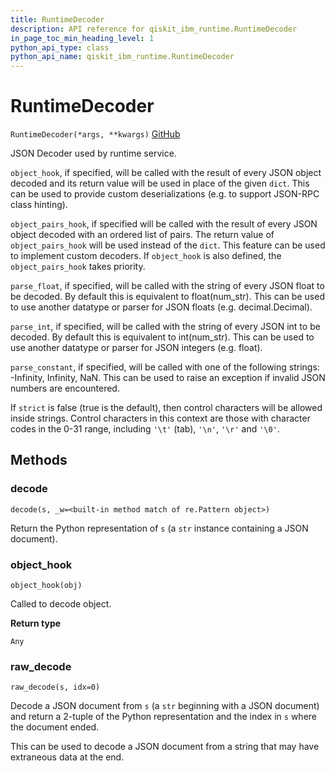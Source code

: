 ```yaml
---
title: RuntimeDecoder
description: API reference for qiskit_ibm_runtime.RuntimeDecoder
in_page_toc_min_heading_level: 1
python_api_type: class
python_api_name: qiskit_ibm_runtime.RuntimeDecoder
---
```


# RuntimeDecoder

<span id="qiskit_ibm_runtime.RuntimeDecoder" />

`RuntimeDecoder(*args, **kwargs)` [GitHub](https://github.com/qiskit/qiskit-ibm-runtime/tree/stable/0.17/qiskit_ibm_runtime/utils/json.py "view source code")

JSON Decoder used by runtime service.

`object_hook`, if specified, will be called with the result of every JSON object decoded and its return value will be used in place of the given `dict`. This can be used to provide custom deserializations (e.g. to support JSON-RPC class hinting).

`object_pairs_hook`, if specified will be called with the result of every JSON object decoded with an ordered list of pairs. The return value of `object_pairs_hook` will be used instead of the `dict`. This feature can be used to implement custom decoders. If `object_hook` is also defined, the `object_pairs_hook` takes priority.

`parse_float`, if specified, will be called with the string of every JSON float to be decoded. By default this is equivalent to float(num\_str). This can be used to use another datatype or parser for JSON floats (e.g. decimal.Decimal).

`parse_int`, if specified, will be called with the string of every JSON int to be decoded. By default this is equivalent to int(num\_str). This can be used to use another datatype or parser for JSON integers (e.g. float).

`parse_constant`, if specified, will be called with one of the following strings: -Infinity, Infinity, NaN. This can be used to raise an exception if invalid JSON numbers are encountered.

If `strict` is false (true is the default), then control characters will be allowed inside strings. Control characters in this context are those with character codes in the 0-31 range, including `'\t'` (tab), `'\n'`, `'\r'` and `'\0'`.

## Methods

### decode

<span id="qiskit_ibm_runtime.RuntimeDecoder.decode" />

`decode(s, _w=<built-in method match of re.Pattern object>)`

Return the Python representation of `s` (a `str` instance containing a JSON document).

### object\_hook

<span id="qiskit_ibm_runtime.RuntimeDecoder.object_hook" />

`object_hook(obj)`

Called to decode object.

**Return type**

`Any`

### raw\_decode

<span id="qiskit_ibm_runtime.RuntimeDecoder.raw_decode" />

`raw_decode(s, idx=0)`

Decode a JSON document from `s` (a `str` beginning with a JSON document) and return a 2-tuple of the Python representation and the index in `s` where the document ended.

This can be used to decode a JSON document from a string that may have extraneous data at the end.

